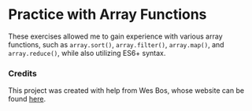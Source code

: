 # Practice with Array Functions

These exercises allowed me to gain experience with various array functions, such as ```array.sort()```, ```array.filter()```, ```array.map()```, and ```array.reduce()```, while also utilizing ES6+ syntax.

### Credits

This project was created with help from Wes Bos, whose website can be found [here](https://wesbos.com/).